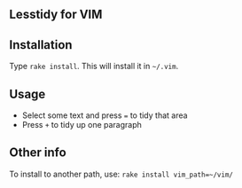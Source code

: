 Lesstidy for VIM
----------------

Installation
------------

Type `rake install`. This will install it in `~/.vim`.

Usage
-----

 - Select some text and press `=` to tidy that area
 - Press `+` to tidy up one paragraph

Other info
----------

To install to another path, use: `rake install vim_path=~/vim/`
